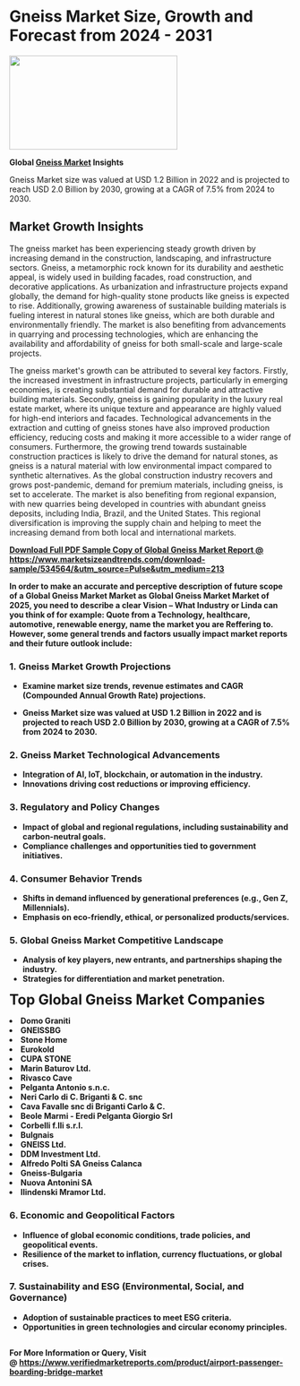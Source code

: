 <H1>Gneiss Market Size, Growth and Forecast from 2024 - 2031</H1><img class="aligncenter size-medium wp-image-584254" src="https://thirdeyenews.in/wp-content/uploads/2024/09/Global-Market-Research-300x168.jpeg" alt="" width="300" height="168" /><p><strong>Global&nbsp;<a href="https://www.marketsizeandtrends.com/download-sample/534564/&amp;utm_source=Pulse&amp;utm_medium=213">Gneiss Market</a> Insights</strong></p><p>Gneiss Market size was valued at USD 1.2 Billion in 2022 and is projected to reach USD 2.0 Billion by 2030, growing at a CAGR of 7.5% from 2024 to 2030.</p><p><h2>Market Growth Insights</h2> <p>The gneiss market has been experiencing steady growth driven by increasing demand in the construction, landscaping, and infrastructure sectors. Gneiss, a metamorphic rock known for its durability and aesthetic appeal, is widely used in building facades, road construction, and decorative applications. As urbanization and infrastructure projects expand globally, the demand for high-quality stone products like gneiss is expected to rise. Additionally, growing awareness of sustainable building materials is fueling interest in natural stones like gneiss, which are both durable and environmentally friendly. The market is also benefiting from advancements in quarrying and processing technologies, which are enhancing the availability and affordability of gneiss for both small-scale and large-scale projects.</p> <p><strong><a href="#"></a></strong></p> <p>The gneiss market's growth can be attributed to several key factors. Firstly, the increased investment in infrastructure projects, particularly in emerging economies, is creating substantial demand for durable and attractive building materials. Secondly, gneiss is gaining popularity in the luxury real estate market, where its unique texture and appearance are highly valued for high-end interiors and facades. Technological advancements in the extraction and cutting of gneiss stones have also improved production efficiency, reducing costs and making it more accessible to a wider range of consumers. Furthermore, the growing trend towards sustainable construction practices is likely to drive the demand for natural stones, as gneiss is a natural material with low environmental impact compared to synthetic alternatives. As the global construction industry recovers and grows post-pandemic, demand for premium materials, including gneiss, is set to accelerate. The market is also benefiting from regional expansion, with new quarries being developed in countries with abundant gneiss deposits, including India, Brazil, and the United States. This regional diversification is improving the supply chain and helping to meet the increasing demand from both local and international markets.</p> <p><strong><a href="#"></p><p><span class=""><strong>Download Full PDF Sample Copy of Global Gneiss Market Report</strong> @ <a href="https://www.marketsizeandtrends.com/download-sample/534564/&amp;utm_source=Pulse&amp;utm_medium=213" target="_blank">https://www.marketsizeandtrends.com/download-sample/534564/&amp;utm_source=Pulse&amp;utm_medium=213</a></span></p><p>In order to make an accurate and perceptive description of future scope of a Global&nbsp;Gneiss Market Market as Global&nbsp;Gneiss Market Market of 2025, you need to describe a clear Vision &ndash; What Industry or Linda can you think of for example: Quote from a Technology, healthcare, automotive, renewable energy, name the market you are Reffering to. However, some general trends and factors usually impact market reports and their future outlook include:</p><h3>1.&nbsp;<strong>Gneiss Market Growth Projections</strong></h3><ul><li>Examine market size trends, revenue estimates and CAGR (Compounded Annual Growth Rate) projections.</li><li><p>Gneiss Market size was valued at USD 1.2 Billion in 2022 and is projected to reach USD 2.0 Billion by 2030, growing at a CAGR of 7.5% from 2024 to 2030.</p></li></ul><h3>2.&nbsp;<strong>Gneiss Market Technological Advancements</strong></h3><ul><li>Integration of AI, IoT, blockchain, or automation in the industry.</li><li>Innovations driving cost reductions or improving efficiency.</li></ul><h3>3.&nbsp;<strong>Regulatory and Policy Changes</strong></h3><ul><li>Impact of global and regional regulations, including sustainability and carbon-neutral goals.</li><li>Compliance challenges and opportunities tied to government initiatives.</li></ul><h3>4.&nbsp;<strong>Consumer Behavior Trends</strong></h3><ul><li>Shifts in demand influenced by generational preferences (e.g., Gen Z, Millennials).</li><li>Emphasis on eco-friendly, ethical, or personalized products/services.</li></ul><h3>5.&nbsp;<strong>Global Gneiss Market Competitive Landscape</strong></h3><ul><li>Analysis of key players, new entrants, and partnerships shaping the industry.</li><li>Strategies for differentiation and market penetration.</li></ul><p data-pm-slice="1 1 []"><span style="color: inherit; font-family: inherit; font-size: 25px;">Top Global Gneiss Market Companies</span></p><div class="" data-test-id=""><p><li>Domo Graniti</li><li> GNEISSBG</li><li> Stone Home</li><li> Eurokold</li><li> CUPA STONE</li><li> Marin Baturov Ltd.</li><li> Rivasco Cave</li><li> Pelganta Antonio s.n.c.</li><li> Neri Carlo di C. Briganti & C. snc</li><li> Cava Favalle snc di Briganti Carlo & C.</li><li> Beole Marmi - Eredi Pelganta Giorgio Srl</li><li> Corbelli f.lli s.r.l.</li><li> Bulgnais</li><li> GNEISS Ltd.</li><li> DDM Investment Ltd.</li><li> Alfredo Polti SA Gneiss Calanca</li><li> Gneiss-Bulgaria</li><li> Nuova Antonini SA</li><li> Ilindenski Mramor Ltd.</li></p></div><h3>6.&nbsp;<strong>Economic and Geopolitical Factors</strong></h3><ul><li>Influence of global economic conditions, trade policies, and geopolitical events.</li><li>Resilience of the market to inflation, currency fluctuations, or global crises.</li></ul><h3>7.&nbsp;<strong>Sustainability and ESG (Environmental, Social, and Governance)</strong></h3><ul><li>Adoption of sustainable practices to meet ESG criteria.</li><li>Opportunities in green technologies and circular economy principles.</li></ul><h2><strong style="font-size: 14px;">For More Information or Query, Visit @&nbsp;</strong><a style="background-color: #ffffff; font-size: 14px;" href="https://www.marketsizeandtrends.com/report/gneiss-market/" target="_blank">https://www.verifiedmarketreports.com/product/airport-passenger-boarding-bridge-market</a></h2>
